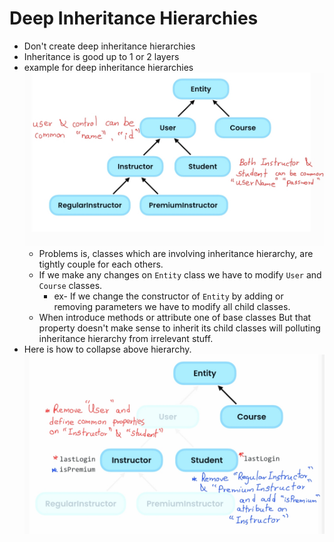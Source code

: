 # Deep Inheritance Hierarchies
- Don't create deep inheritance hierarchies
- Inheritance is good up to 1 or 2 layers
- example for deep inheritance hierarchies
  ![](assets/SmartSelect_20240808_071519_Samsung%20Notes.jpg)
  - Problems is, classes which are involving inheritance hierarchy, are tightly couple for each others.  
  - If we make any changes on `Entity` class we have to modify `User` and `Course` classes.
	  - ex- If we change the constructor of `Entity` by adding or removing parameters we have to modify all child classes.
  - When introduce methods or attribute one of base classes But that property doesn't make sense to inherit its child classes will polluting inheritance hierarchy from irrelevant stuff. 
- Here is how to collapse above hierarchy. 
![](assets/SmartSelect_20240809_085254_Samsung%20Notes.jpg)